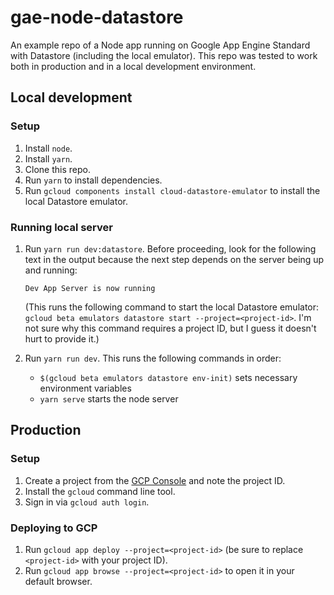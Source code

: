 # gae-node-datastore

An example repo of a Node app running on Google App Engine Standard with
Datastore (including the local emulator). This repo was tested to work both in
production and in a local development environment.

## Local development

### Setup

1. Install `node`.
2. Install `yarn`.
2. Clone this repo.
3. Run `yarn` to install dependencies.
4. Run `gcloud components install cloud-datastore-emulator` to install the local
   Datastore emulator.

### Running local server

1. Run `yarn run dev:datastore`. Before proceeding, look for the following text
   in the output because the next step depends on the server being up and
   running:
   ```
   Dev App Server is now running
   ```
   (This runs the following command to start the local Datastore emulator:
   `gcloud beta emulators datastore start --project=<project-id>`. I'm not sure
   why this command requires a project ID, but I guess it doesn't hurt to
   provide it.)
   
2. Run `yarn run dev`. This runs the following commands in order:
   - `$(gcloud beta emulators datastore env-init)` sets necessary environment
     variables
   - `yarn serve` starts the node server


## Production

### Setup

1. Create a project from the [GCP Console][gcp-console] and note the project ID.
2. Install the `gcloud` command line tool.
3. Sign in via `gcloud auth login`.

### Deploying to GCP

1. Run `gcloud app deploy --project=<project-id>` (be sure to replace
   `<project-id>` with your project ID).
2. Run `gcloud app browse --project=<project-id>` to open it in your
   default browser.

[gcp-console]: http://console.cloud.google.com/
